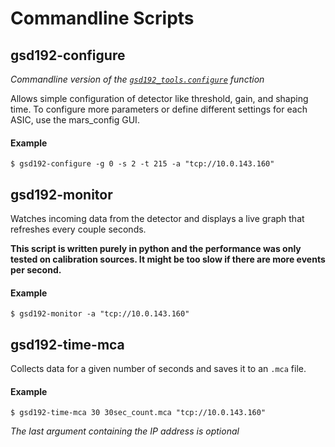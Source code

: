 # Commandline Scripts

## gsd192-configure

*Commandline version of the [`gsd192_tools.configure`](https://github.com/SEBv15/GSD192-tools/blob/master/gsd192_tools/configure.py) function*

Allows simple configuration of detector like threshold, gain, and shaping time. To configure more parameters or define different settings for each ASIC, use the mars_config GUI.

#### Example

```
$ gsd192-configure -g 0 -s 2 -t 215 -a "tcp://10.0.143.160"
```

## gsd192-monitor

Watches incoming data from the detector and displays a live graph that refreshes every couple seconds.

**This script is written purely in python and the performance was only tested on calibration sources. It might be too slow if there are more events per second.**

#### Example

```
$ gsd192-monitor -a "tcp://10.0.143.160"
```

## gsd192-time-mca

Collects data for a given number of seconds and saves it to an `.mca` file.

#### Example

```
$ gsd192-time-mca 30 30sec_count.mca "tcp://10.0.143.160"
```

*The last argument containing the IP address is optional*